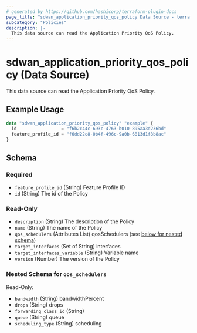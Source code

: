 ```yaml
---
# generated by https://github.com/hashicorp/terraform-plugin-docs
page_title: "sdwan_application_priority_qos_policy Data Source - terraform-provider-sdwan"
subcategory: "Policies"
description: |-
  This data source can read the Application Priority QoS Policy.
---
```


# sdwan_application_priority_qos_policy (Data Source)

This data source can read the Application Priority QoS Policy.

## Example Usage

```terraform
data "sdwan_application_priority_qos_policy" "example" {
  id                 = "f6b2c44c-693c-4763-b010-895aa3d236bd"
  feature_profile_id = "f6dd22c8-0b4f-496c-9a0b-6813d1f8b8ac"
}
```

<!-- schema generated by tfplugindocs -->
## Schema

### Required

- `feature_profile_id` (String) Feature Profile ID
- `id` (String) The id of the Policy

### Read-Only

- `description` (String) The description of the Policy
- `name` (String) The name of the Policy
- `qos_schedulers` (Attributes List) qosSchedulers (see [below for nested schema](#nestedatt--qos_schedulers))
- `target_interfaces` (Set of String) interfaces
- `target_interfaces_variable` (String) Variable name
- `version` (Number) The version of the Policy

<a id="nestedatt--qos_schedulers"></a>
### Nested Schema for `qos_schedulers`

Read-Only:

- `bandwidth` (String) bandwidthPercent
- `drops` (String) drops
- `forwarding_class_id` (String)
- `queue` (String) queue
- `scheduling_type` (String) scheduling
